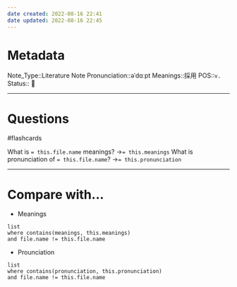 ```yaml
---
date created: 2022-08-16 22:41
date updated: 2022-08-16 22:45
---
```


# Metadata

Note_Type::Literature Note
Pronunciation::əˈdɑːpt
Meanings::採用
POS::`v.`
Status:: 👶

---

# Questions

#flashcards

What is `= this.file.name` meanings? ->`= this.meanings` <!--SR:!2022-08-20,3,250-->
What is pronunciation of `= this.file.name`? ->`= this.pronunciation` <!--SR:!2022-08-21,4,270-->

---

# Compare with...

- Meanings

```dataview
list
where contains(meanings, this.meanings)
and file.name != this.file.name
```

- Prounciation

```dataview
list
where contains(pronunciation, this.pronunciation)
and file.name != this.file.name
```
